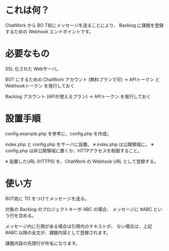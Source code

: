 # これは何？

ChatWork から BO T宛にメッセージを送ることにより、
Backlog に課題を登録するための Webhook エンドポイントです。

# 必要なもの

SSL 化された Webサーバ。

BOT にするための ChatWork アカウント (無料プランで可)
-> APIトークン と Webhookトークン を発行しておく

Backlog アカウント (APIが使えるプラン)
-> APIトークン を発行しておく

# 設置手順
config.example.php を参考に、config.php を作成。

index.php と config.php をサーバに設置。
※ index.php は公開領域に。
※ config.php は非公開領域に置くか、HTTPアクセスを制限すること。

※ 設置したURL (HTTPS) を、ChatWork の Webhook URL として登録する。

# 使い方

BOT宛に TO をつけてメッセージを送る。

対象の Backlog のプロジェクトキーが ABC の場合、
メッセージに #ABC という行を含める。

メッセージ内に引用がある場合は引用内のテキストが、
ない場合は、上記 #ABC 以降の全文が、課題内容として登録されます。

課題内容の先頭行が件名になります。

